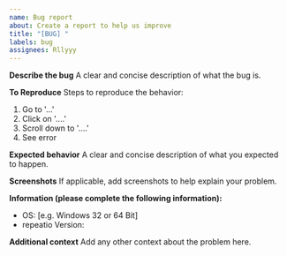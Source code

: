 ```yaml
---
name: Bug report
about: Create a report to help us improve
title: "[BUG] "
labels: bug
assignees: Rllyyy
---
```


**Describe the bug**
A clear and concise description of what the bug is.

**To Reproduce**
Steps to reproduce the behavior:

1. Go to '...'
2. Click on '....'
3. Scroll down to '....'
4. See error

**Expected behavior**
A clear and concise description of what you expected to happen.

**Screenshots**
If applicable, add screenshots to help explain your problem.

**Information (please complete the following information):**

- OS: [e.g. Windows 32 or 64 Bit]
- repeatio Version:

**Additional context**
Add any other context about the problem here.
